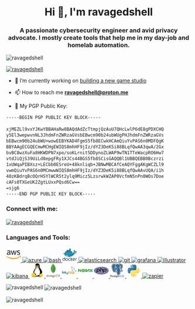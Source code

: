<h1 align="center">Hi 👋, I'm ravagedshell</h1>
<h3 align="center">A passionate cybersecurity engineer and avid privacy 
advocate. I mostly create tools that help me in my day-job and homelab 
automation.</h3>
<p align="left"> <img 
src="https://komarev.com/ghpvc/?username=ravagedshell&label=Profile%20views&color=0e75b6&style=flat" 
alt="ravagedshell" />

<p align="left"> <a href="https://twitter.com/ravagedshell" 
target="blank"><img 
src="https://img.shields.io/twitter/follow/ravagedshell?logo=twitter&style=for-the-badge" 
alt="ravagedshell" /></a> </p>

- 🔭 I’m currently working on [building a new game 
studio](https://www.cuttingstonestudios.com/)

- 📫 How to reach me **ravagedshell@proton.me**
- 🔑 My PGP Public Key:
```
-----BEGIN PGP PUBLIC KEY BLOCK-----

xjMEZLl9vxYJKwYBBAHaRw8BAQdAdZcTtmpjQzAuU7QHcLwlP6dE8gPDXCHQ
y5El3wepwvnNL3JhdmFnZWRzaGVsbEBwcm90b24ubWUgPHJhdmFnZWRzaGVs
bEBwcm90b24ubWU+wowEEBYKAD4FgmS5fb8ECwkHCAmQiuYvPAS6n0MDFQgK
BBYAAgECGQECmwMCHgEWIQS8mhHF9jIz/dYZ3DeK5i88BLqfQwAA3qwA/2Gx
bvBC8wzXuFa8HKWDPN7xpo/soKLrnit5DDynoZLWAP9wTN1TTeWacpRO6Hw7
vtdJiQjS39UiLd8epgFRy1XJCs44BGS5fb8SCisGAQQBl1UBBQEBB0Bczrzi
1xUWqaPIBXsz+LECbb0ESreU+48knliqb+JBNwMBCAfCeAQYFggAKgWCZLl9
vwmQiuYvPAS6n0MCmwwWIQS8mhHF9jIz/dYZ3DeK5i88BLqfQwAAvUQA/i1h
40zKBdrqBcOQrHSYlWCR5t2ylq9Micz5LzsrwkWZAP0VcfmN5nPn0WOs7Doe
cAFs0TXGeUK2ZgtLUxxPQsd6Cw==
=sjg6
-----END PGP PUBLIC KEY BLOCK-----
```

<h3 align="left">Connect with me:</h3>
<p align="left">
<a href="https://twitter.com/ravagedshell" target="blank"><img 
align="center" 
src="https://raw.githubusercontent.com/rahuldkjain/github-profile-readme-generator/master/src/images/icons/Social/twitter.svg" 
alt="ravagedshell" height="30" width="40" /></a>
</p>

<h3 align="left">Languages and Tools:</h3>
<p align="left"> <a href="https://aws.amazon.com" target="_blank" 
rel="noreferrer"> <img 
src="https://raw.githubusercontent.com/devicons/devicon/master/icons/amazonwebservices/amazonwebservices-original-wordmark.svg" 
alt="aws" width="40" height="40"/> </a> <a 
href="https://azure.microsoft.com/en-in/" target="_blank" 
rel="noreferrer"> <img 
src="https://www.vectorlogo.zone/logos/microsoft_azure/microsoft_azure-icon.svg" 
alt="azure" width="40" height="40"/> </a> <a 
href="https://www.gnu.org/software/bash/" target="_blank" 
rel="noreferrer"> <img 
src="https://www.vectorlogo.zone/logos/gnu_bash/gnu_bash-icon.svg" 
alt="bash" width="40" height="40"/> </a> <a href="https://www.docker.com/" 
target="_blank" rel="noreferrer"> <img 
src="https://raw.githubusercontent.com/devicons/devicon/master/icons/docker/docker-original-wordmark.svg" 
alt="docker" width="40" height="40"/> </a> <a 
href="https://www.elastic.co" target="_blank" rel="noreferrer"> <img 
src="https://www.vectorlogo.zone/logos/elastic/elastic-icon.svg" 
alt="elasticsearch" width="40" height="40"/> </a> <a 
href="https://git-scm.com/" target="_blank" rel="noreferrer"> <img 
src="https://www.vectorlogo.zone/logos/git-scm/git-scm-icon.svg" alt="git" 
width="40" height="40"/> </a> <a href="https://grafana.com" 
target="_blank" rel="noreferrer"> <img 
src="https://www.vectorlogo.zone/logos/grafana/grafana-icon.svg" 
alt="grafana" width="40" height="40"/> </a> <a 
href="https://www.adobe.com/in/products/illustrator.html" target="_blank" 
rel="noreferrer"> <img 
src="https://www.vectorlogo.zone/logos/adobe_illustrator/adobe_illustrator-icon.svg" 
alt="illustrator" width="40" height="40"/> </a> <a 
href="https://www.elastic.co/kibana" target="_blank" rel="noreferrer"> 
<img 
src="https://www.vectorlogo.zone/logos/elasticco_kibana/elasticco_kibana-icon.svg" 
alt="kibana" width="40" height="40"/> </a> <a 
href="https://www.linux.org/" target="_blank" rel="noreferrer"> <img 
src="https://raw.githubusercontent.com/devicons/devicon/master/icons/linux/linux-original.svg" 
alt="linux" width="40" height="40"/> </a> <a 
href="https://www.mongodb.com/" target="_blank" rel="noreferrer"> <img 
src="https://raw.githubusercontent.com/devicons/devicon/master/icons/mongodb/mongodb-original-wordmark.svg" 
alt="mongodb" width="40" height="40"/> </a> <a 
href="https://www.mysql.com/" target="_blank" rel="noreferrer"> <img 
src="https://raw.githubusercontent.com/devicons/devicon/master/icons/mysql/mysql-original-wordmark.svg" 
alt="mysql" width="40" height="40"/> </a> <a href="https://www.nginx.com" 
target="_blank" rel="noreferrer"> <img 
src="https://raw.githubusercontent.com/devicons/devicon/master/icons/nginx/nginx-original.svg" 
alt="nginx" width="40" height="40"/> </a> <a href="https://www.php.net" 
target="_blank" rel="noreferrer"> <img 
src="https://raw.githubusercontent.com/devicons/devicon/master/icons/php/php-original.svg" 
alt="php" width="40" height="40"/> </a> <a 
href="https://www.postgresql.org" target="_blank" rel="noreferrer"> <img 
src="https://raw.githubusercontent.com/devicons/devicon/master/icons/postgresql/postgresql-original-wordmark.svg" 
alt="postgresql" width="40" height="40"/> </a> <a 
href="https://www.python.org" target="_blank" rel="noreferrer"> <img 
src="https://raw.githubusercontent.com/devicons/devicon/master/icons/python/python-original.svg" 
alt="python" width="40" height="40"/> </a> <a href="https://zapier.com" 
target="_blank" rel="noreferrer"> <img 
src="https://www.vectorlogo.zone/logos/zapier/zapier-icon.svg" 
alt="zapier" width="40" height="40"/> </a> </p>

<p><img align="left" 
src="https://github-readme-stats.vercel.app/api/top-langs?username=ravagedshell&show_icons=true&locale=en&layout=compact" 
alt="ravagedshell" /></p>

<p>&nbsp;<img align="center" 
src="https://github-readme-stats.vercel.app/api?username=ravagedshell&show_icons=true&locale=en" 
alt="ravagedshell" /></p>

<p><img align="center" 
src="https://github-readme-streak-stats.herokuapp.com/?user=ravagedshell&" 
alt="ravagedshell" /></p>

